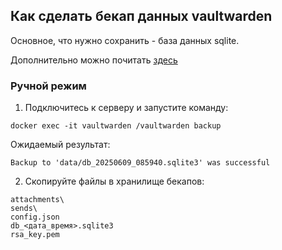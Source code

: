 ## Как сделать бекап данных vaultwarden

Основное, что нужно сохранить - база данных sqlite.

Дополнительно можно почитать [здесь](https://github.com/dani-garcia/vaultwarden/wiki/Backing-up-your-vault)

### Ручной режим

1. Подключитесь к серверу и запустите команду:

```
docker exec -it vaultwarden /vaultwarden backup
```

Ожидаемый результат:

```
Backup to 'data/db_20250609_085940.sqlite3' was successful
```

2. Скопируйте файлы в хранилище бекапов:

```
attachments\
sends\
config.json
db_<дата_время>.sqlite3
rsa_key.pem
```
